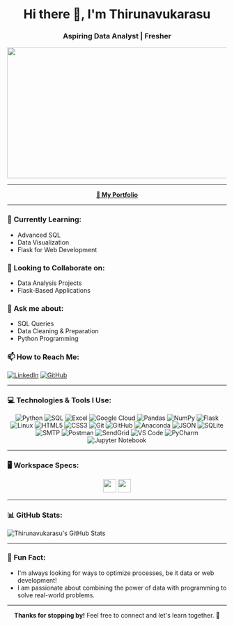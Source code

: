 <h1 align="center">Hi there 👋, I'm <strong>Thirunavukarasu</strong></h1>
<h3 align="center">Aspiring Data Analyst | Fresher</h3>

<p align="center">
<img align="center" alt="Coding" width="1200" height="300" src="file:///C:/Users/thirunavukarasu/Pictures/in%20bg.jpg">
</p>

---

<p align="center">
  <a href="https://your-portfolio-link.com">
    <strong>🔭 My Portfolio</strong>
  </a>
</p>

---

### 🚀 **Currently Learning:**
- Advanced SQL
- Data Visualization
- Flask for Web Development

### 👯 **Looking to Collaborate on:**
- Data Analysis Projects
- Flask-Based Applications

### 💬 **Ask me about:**
- SQL Queries
- Data Cleaning & Preparation
- Python Programming

### 📫 **How to Reach Me:**
[![LinkedIn](https://img.shields.io/badge/LinkedIn-0077B5?style=for-the-badge&logo=linkedin&logoColor=white)](https://linkedin.com/in/thiru11)
[![GitHub](https://img.shields.io/badge/GitHub-181717?style=for-the-badge&logo=github&logoColor=white)](https://github.com/Thiru11github)

---

### 💻 **Technologies & Tools I Use:**

  <p align="center">
  <img src="https://img.shields.io/badge/python-3670A0?style=for-the-badge&logo=python&logoColor=ffdd54" alt="Python" />
  <img src="https://img.shields.io/badge/sql-4479A1?style=for-the-badge&logo=mysql&logoColor=white" alt="SQL" />
  <img src="https://img.shields.io/badge/microsoft%20excel-217346?style=for-the-badge&logo=microsoft-excel&logoColor=white" alt="Excel" />
  <img src="https://img.shields.io/badge/GoogleCloud-%234285F4.svg?style=for-the-badge&logo=google-cloud&logoColor=white" alt="Google Cloud" />
  <img src="https://img.shields.io/badge/pandas-%23150458.svg?style=for-the-badge&logo=pandas&logoColor=white" alt="Pandas" />
  <img src="https://img.shields.io/badge/numpy-%23013243.svg?style=for-the-badge&logo=numpy&logoColor=white" alt="NumPy" />
  <img src="https://img.shields.io/badge/flask-%23000.svg?style=for-the-badge&logo=flask&logoColor=white" alt="Flask" />
  <img src="https://img.shields.io/badge/Linux-FCC624?style=for-the-badge&logo=linux&logoColor=black" alt="Linux" />
  <img src="https://img.shields.io/badge/html5-%23E34F26.svg?style=for-the-badge&logo=html5&logoColor=white" alt="HTML5" />
  <img src="https://img.shields.io/badge/css3-%231572B6.svg?style=for-the-badge&logo=css3&logoColor=white" alt="CSS3" />
  <img src="https://img.shields.io/badge/Git-fc6d26?style=for-the-badge&logo=git&logoColor=white" alt="Git" />
  <img src="https://img.shields.io/badge/github-181717?style=for-the-badge&logo=github&logoColor=white" alt="GitHub" />
  <img src="https://img.shields.io/badge/Anaconda-%2344A833.svg?style=for-the-badge&logo=anaconda&logoColor=white" alt="Anaconda" />
  <img src="https://img.shields.io/badge/json-%23F7F7F7.svg?style=for-the-badge&logo=json&logoColor=black" alt="JSON" />
  <img src="https://img.shields.io/badge/sqlite-%2307405e.svg?style=for-the-badge&logo=sqlite&logoColor=white" alt="SQLite" />
  <img src="https://img.shields.io/badge/smtp-%23FF9900.svg?style=for-the-badge&logo=smtp&logoColor=white" alt="SMTP" />
  <img src="https://img.shields.io/badge/Postman-FF6C37?style=for-the-badge&logo=postman&logoColor=white" alt="Postman" />
  <img src="https://img.shields.io/badge/SendGrid-%230080D0.svg?style=for-the-badge&logo=sendgrid&logoColor=white" alt="SendGrid" />
  <img src="https://img.shields.io/badge/VS%20Code-007ACC?style=for-the-badge&logo=visual-studio-code&logoColor=white" alt="VS Code" />
  <img src="https://img.shields.io/badge/PyCharm-000000?style=for-the-badge&logo=pycharm&logoColor=white" alt="PyCharm" />
  <img src="https://img.shields.io/badge/jupyter-%23F37626.svg?style=for-the-badge&logo=jupyter&logoColor=white" alt="Jupyter Notebook" />
</p>

---
### 🖥 **Workspace Specs:**
<p align="center">
  <img height="30" src="https://img.shields.io/badge/Ubuntu-18.06-76257A?style=for-the-badge&logo=ubuntu&logoColor=white"/>
  <img height="30" src="https://img.shields.io/badge/Intel-i5-0071C5?style=for-the-badge&logo=intel&logoColor=white"/>
</p>

---

### 📊 **GitHub Stats:**
![Thirunavukarasu's GitHub Stats](https://github-readme-stats.vercel.app/api?username=Thiru11github&theme=dark&show_icons=true&&hide=issues,contribs)

---

### 📢 **Fun Fact:**
- I'm always looking for ways to optimize processes, be it data or web development!
- I am passionate about combining the power of data with programming to solve real-world problems.

---

<p align="center">
  <strong>Thanks for stopping by!</strong> Feel free to connect and let's learn together. 🙌
</p>

